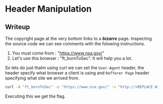 # Header Manipulation

## Writeup

The copyright page at the very bottom links to a ***bizarre*** page. Inspecting the source code we can see comments with the folowing instructions.

1. You must come from : "https://www.nsa.gov/"
2. Let's use this browser : "ft_bornToSec". It will help you a lot.

So lets do just thatm using curl we can set the `User-Agent` header, the header specify what browser a client is using and `Refferer Page` header specifying what site we arrived from.

``` sh
curl -A "ft_bornToSec" -e "https://www.nsa.gov/" -s "http://<REPLACE WITH YOUR IP>/\?page\=b7e44c7a40c5f80139f0a50f3650fb2bd8d00b0d24667c4c2ca32c88e13b758f" | grep "The flag is "
```

Executing this we get the flag.
